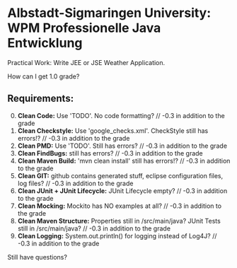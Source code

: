 # Albstadt-Sigmaringen University: WPM Professionelle Java Entwicklung

Practical Work: Write JEE or JSE Weather Application.

How can I get 1.0 grade?

## Requirements:

0. __Clean Code:__ Use 'TODO'. No code formatting? // -0.3 in addition to the grade
1. __Clean Checkstyle:__ Use 'google_checks.xml'. CheckStyle still has errors!? // -0.3 in addition to the grade
2. __Clean PMD:__ Use 'TODO'. Still has errors? // -0.3 in addition to the grade
3. __Clean FindBugs:__ still has errors? // -0.3 in addition to the grade
4. __Clean Maven Build:__ 'mvn clean install' still has errors!? // -0.3 in addition to the grade
5. __Clean GIT:__ github contains generated stuff, eclipse configuration files, log files? // -0.3 in addition to the grade
6. __Clean JUnit + JUnit Lifecycle:__ JUnit Lifecycle empty? // -0.3 in addition to the grade
7. __Clean Mocking:__ Mockito has NO examples at all? // -0.3 in addition to the grade
8. __Clean Maven Structure:__ Properties still in /src/main/java? JUnit Tests still in /src/main/java? // -0.3 in addition to the grade
9. __Clean Logging:__ System.out.println() for logging instead of Log4J? // -0.3 in addition to the grade

Still have questions?

